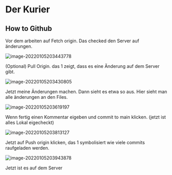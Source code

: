 # Der Kurier

## How to Github

Vor dem arbeiten auf Fetch origin. Das checked den Server auf änderungen.

![image-20220105203443778](C:\Users\Remo\AppData\Roaming\Typora\typora-user-images\image-20220105203443778.png)

(Optional) Pull Origin. das 1 zeigt, dass es eine Änderung auf dem Server gibt.

![image-20220105203430805](C:\Users\Remo\AppData\Roaming\Typora\typora-user-images\image-20220105203430805.png)

Jetzt meine Änderungen machen. Dann sieht es etwa so aus. Hier sieht man alle änderungen an den Files.

![image-20220105203619197](C:\Users\Remo\AppData\Roaming\Typora\typora-user-images\image-20220105203619197.png)

Wenn fertig einen Kommentar eigeben und commit to main klicken. (jetzt ist alles Lokal eigecheckt)

![image-20220105203813127](C:\Users\Remo\AppData\Roaming\Typora\typora-user-images\image-20220105203813127.png)

Jetzt auf Push origin klicken, das 1 symbolisiert wie viele commits raufgeladen werden.

![image-20220105203943878](C:\Users\Remo\AppData\Roaming\Typora\typora-user-images\image-20220105203943878.png)

Jetzt ist es auf dem Server
